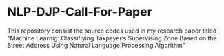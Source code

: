 # NLP-DJP-Call-For-Paper
This repository consist the source codes used in my research paper titled "Machine Learnig: Classifiying Taxpayer’s Supervising Zone Based on the Street Address Using Natural Language Processing Algorithm"
